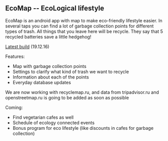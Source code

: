 ## EcoMap -- EcoLogical lifestyle

EcoMap is an android app with map to make eco-friendly lifestyle easier. In several taps you can find a lot of garbage collection points for different types of trash. All things that you leave here will be recycle. They say that 5 recycled batteries save a little hedgehog!

[Latest build](https://drive.google.com/uc?export=download&id=0B8DrxWR6SE_dT256MGVYNzNxdXM) (19.12.16)

Features:
* Map with garbage collection points
* Settings to clarify what kind of trash we want to recycle
* Information about each of the points
* Everyday database updates

We are now working with recyclemap.ru, and data from tripadvisor.ru and openstreetmap.ru is going to be added as soon as possible

Coming:
* Find vegetarian cafes as well
* Schedule of ecology connected events
* Bonus program for eco lifestyle (like discounts in cafes for garbage collection)